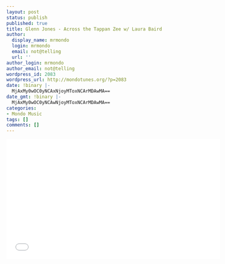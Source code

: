 ```yaml
---
layout: post
status: publish
published: true
title: Glenn Jones - Across the Tappan Zee w/ Laura Baird
author:
  display_name: mrmondo
  login: mrmondo
  email: not@telling
  url: ''
author_login: mrmondo
author_email: not@telling
wordpress_id: 2083
wordpress_url: http://mondotunes.org/?p=2083
date: !binary |-
  MjAxMy0wOC0yNCAxNjoyMToxNCArMDAwMA==
date_gmt: !binary |-
  MjAxMy0wOC0yNCAwNjoyMToxNCArMDAwMA==
categories:
- Mondo Music
tags: []
comments: []
---
```

<iframe width="560" height="315" src="//www.youtube.com/embed/13kYsBVErmI" frameborder="0"> </iframe>
